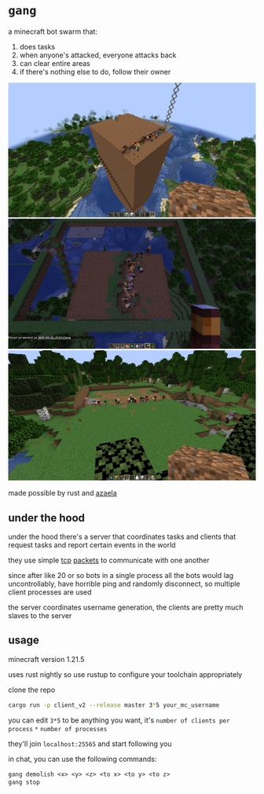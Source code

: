 # `gang`

a minecraft bot swarm that:

1. does tasks
2. when anyone's attacked, everyone attacks back
3. can clear entire areas
4. if there's nothing else to do, follow their owner

![demo of bots mining a large cube of dirt](./imgs/demo1.png)
![demo of bots mining a large cube of dirt](./imgs/demo2.png)
![demo of bots mining a large cube of dirt](./imgs/demo3.png)

made possible by rust and [azaela](https://github.com/azalea-rs/azalea)

## under the hood

under the hood there's a server that coordinates tasks and clients that request tasks and report certain events in the world

they use simple [tcp](honeypack/README.md) [packets](client_v2/src/tasks/net/mod.rs) to communicate with one another

since after like 20 or so bots in a single process all the bots would lag uncontrollably, have horrible ping and randomly disconnect, so multiple client processes are used

the server coordinates username generation, the clients are pretty much slaves to the server

## usage

minecraft version 1.21.5

uses rust nightly so use rustup to configure your toolchain appropriately

clone the repo

```bash
cargo run -p client_v2 --release master 3*5 your_mc_username
```

you can edit `3*5` to be anything you want, it's `number of clients per process` `*` `number of processes`

they'll join `localhost:25565` and start following you

in chat, you can use the following commands:

```chat
gang demolish <x> <y> <z> <to x> <to y> <to z>
gang stop
```
